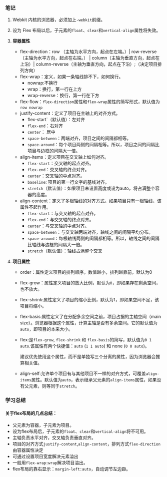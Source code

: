 ### 笔记

1. Webkit 内核的浏览器，必须加上`-webkit`前缀。

2. 设为 Flex 布局以后，子元素的`float`、`clear`和`vertical-align`属性将失效。
3. **容器属性**
   - flex-direction：row （主轴为水平方向，起点在左端。）| row-reverse（主轴为水平方向，起点在右端。） | column（主轴为垂直方向，起点在上沿）| column-reverse（主轴为垂直方向，起点在下沿）;（决定项目排列方向）
   - flex-wrap：定义，如果一条轴线排不下，如何换行。
     - nowrap:不换行
     - wrap：换行，第一行在上方
     - wrap-reverse：换行，第一行在下方
   - flex-flow：`flex-direction`属性和`flex-wrap`属性的简写形式，默认值为`row nowrap`
   - justify-content：定义了项目在主轴上的对齐方式。
     - flex-start`（默认值）：左对齐
     - `flex-end`：右对齐
     - `center`： 居中
     - `space-between`：两端对齐，项目之间的间隔都相等。
     - `space-around`：每个项目两侧的间隔相等。所以，项目之间的间隔比项目与边框的间隔大一倍。
   - align-items：定义项目在交叉轴上如何对齐。
     - `flex-start`：交叉轴的起点对齐。
     - `flex-end`：交叉轴的终点对齐。
     - `center`：交叉轴的中点对齐。
     - `baseline`: 项目的第一行文字的基线对齐。
     - `stretch`（默认值）：如果项目未设置高度或设为auto，将占满整个容器的高度。
   - align-content：定义了多根轴线的对齐方式。如果项目只有一根轴线，该属性不起作用。
     - `flex-start`：与交叉轴的起点对齐。
     - `flex-end`：与交叉轴的终点对齐。
     - `center`：与交叉轴的中点对齐。
     - `space-between`：与交叉轴两端对齐，轴线之间的间隔平均分布。
     - `space-around`：每根轴线两侧的间隔都相等。所以，轴线之间的间隔比轴线与边框的间隔大一倍。
     - `stretch`（默认值）：轴线占满整个交叉
4. **项目属性**

   - order：属性定义项目的排列顺序。数值越小，排列越靠前，默认为0

   - flex-grow：属性定义项目的放大比例，默认为`0`，即如果存在剩余空间，也不放大。

   - flex-shrink:属性定义了项目的缩小比例，默认为1，即如果空间不足，该项目将缩小。

   - flex-basis:属性定义了在分配多余空间之前，项目占据的主轴空间（main size）。浏览器根据这个属性，计算主轴是否有多余空间。它的默认值为`auto`，即项目的本来大小。

   - flex:是`flex-grow`, `flex-shrink` 和 `flex-basis`的简写，默认值为`0 1 auto`.该属性有两个快捷值：`auto` (`1 1 auto`) 和 none (`0 0 auto`)。

     建议优先使用这个属性，而不是单独写三个分离的属性，因为浏览器会推算相关值。

   - align-self:允许单个项目有与其他项目不一样的对齐方式，可覆盖`align-items`属性。默认值为`auto`，表示继承父元素的`align-items`属性，如果没有父元素，则等同于`stretch`。

### 学习总结

#### 关于flex布局的几点总结：

- 父元素为容器，子元素为项目。
- 设为flex布局后，子元素的`float`、`clear`和`vertical-align`将不可用。
- 主轴负责水平对齐，交叉轴负责垂直对齐。
- 项目的对齐方式`justify-content`,`align-content`，排列方式`flex-direction`由容器属性决定
- 可通过设置项目宽度解决元素溢出
- 一般用`flex-wrap:wrap`解决项目溢出。
- flex布局的靠右显示：`margin-left:auto`，自动调节左边距。